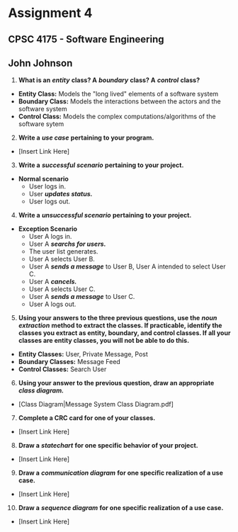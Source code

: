 # Assignment 4
## CPSC 4175 - Software Engineering
## John Johnson

1. __What is an__ ___entity___ __class? A__ ___boundary___ __class? A__ ___control___ __class?__
  - __Entity Class:__ Models the "long lived" elements of a software system
  - __Boundary Class:__ Models the interactions between the actors and the software system
  - __Control Class:__ Models the complex computations/algorithms of the software sytem
2. __Write a__ ___use case___ __pertaining to your program.__
  - [Insert Link Here]
3. __Write a__ ___successful scenario___ __pertaining to your project.__
  - __Normal scenario__
    - User logs in.
    - User ___updates status.___
    - User logs out.
4. __Write a__ ___unsuccessful scenario___ __pertaining to your project.__
  - __Exception Scenario__
    - User A logs in.
    - User A ___searchs for users.___
    - The user list generates.
    - User A selects User B.
    - User A ___sends a message___ to User B, User A intended to select User C.
    - User A ___cancels.___
    - User A selects User C.
    - User A ___sends a message___ to User C.
    - User A logs out.
5. __Using your answers to the three previous questions, use the__ ___noun extraction___ __method to extract the classes. If practicable, identify the classes you extract as entity, boundary, and control classes. If all your classes are entity classes, you will not be able to do this.__
  - __Entity Classes:__ User, Private Message, Post
  - __Boundary Classes:__ Message Feed
  - __Control Classes:__ Search User
6. __Using your answer to the previous question, draw an appropriate__ ___class diagram.___
  - [Class Diagram|Message System Class Diagram.pdf]
7. __Complete a CRC card for one of your classes.__
  - [Insert Link Here]
8. __Draw a__ ___statechart___ __for one specific behavior of your project.__
  - [Insert Link Here]
9. __Draw a__ ___communication diagram___ __for one specific realization of a use case.__
  - [Insert Link Here]
10. __Draw a__ ___sequence diagram___ __for one specific realization of a use case.__
  - [Insert Link Here]
